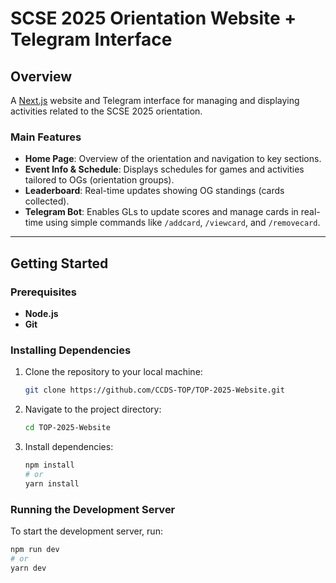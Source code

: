 # SCSE 2025 Orientation Website + Telegram Interface

## Overview
A [Next.js](https://nextjs.org) website and Telegram interface for managing and displaying activities related to the SCSE 2025 orientation. 

### Main Features
- **Home Page**: Overview of the orientation and navigation to key sections.
- **Event Info & Schedule**: Displays schedules for games and activities tailored to OGs (orientation groups).
- **Leaderboard**: Real-time updates showing OG standings (cards collected).
- **Telegram Bot**: Enables GLs to update scores and manage cards in real-time using simple commands like `/addcard`, `/viewcard`, and `/removecard`.

---

## Getting Started

### Prerequisites
- **Node.js** 
- **Git** 

### Installing Dependencies

1. Clone the repository to your local machine:

    ```bash
    git clone https://github.com/CCDS-TOP/TOP-2025-Website.git
    ```

2. Navigate to the project directory:

    ```bash
    cd TOP-2025-Website
    ```

3. Install dependencies:

    ```bash
    npm install
    # or
    yarn install
    ```

### Running the Development Server

To start the development server, run:

```bash
npm run dev
# or
yarn dev
